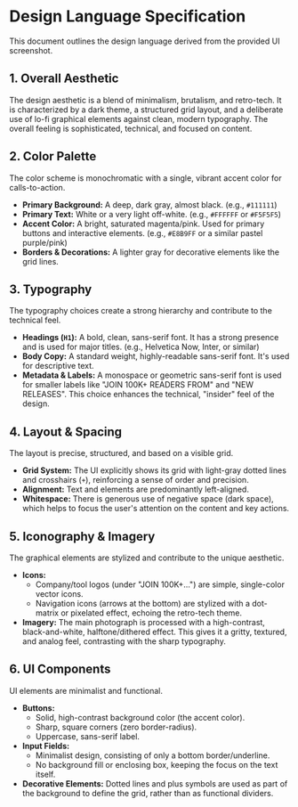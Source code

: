 # Design Language Specification

This document outlines the design language derived from the provided UI screenshot.

## 1. Overall Aesthetic

The design aesthetic is a blend of minimalism, brutalism, and retro-tech. It is characterized by a dark theme, a structured grid layout, and a deliberate use of lo-fi graphical elements against clean, modern typography. The overall feeling is sophisticated, technical, and focused on content.

## 2. Color Palette

The color scheme is monochromatic with a single, vibrant accent color for calls-to-action.

-   **Primary Background:** A deep, dark gray, almost black. (e.g., `#111111`)
-   **Primary Text:** White or a very light off-white. (e.g., `#FFFFFF` or `#F5F5F5`)
-   **Accent Color:** A bright, saturated magenta/pink. Used for primary buttons and interactive elements. (e.g., `#E8B9FF` or a similar pastel purple/pink)
-   **Borders & Decorations:** A lighter gray for decorative elements like the grid lines.

## 3. Typography

The typography choices create a strong hierarchy and contribute to the technical feel.

-   **Headings (`H1`):** A bold, clean, sans-serif font. It has a strong presence and is used for major titles. (e.g., Helvetica Now, Inter, or similar)
-   **Body Copy:** A standard weight, highly-readable sans-serif font. It's used for descriptive text.
-   **Metadata & Labels:** A monospace or geometric sans-serif font is used for smaller labels like "JOIN 100K+ READERS FROM" and "NEW RELEASES". This choice enhances the technical, "insider" feel of the design.

## 4. Layout & Spacing

The layout is precise, structured, and based on a visible grid.

-   **Grid System:** The UI explicitly shows its grid with light-gray dotted lines and crosshairs (`+`), reinforcing a sense of order and precision.
-   **Alignment:** Text and elements are predominantly left-aligned.
-   **Whitespace:** There is generous use of negative space (dark space), which helps to focus the user's attention on the content and key actions.

## 5. Iconography & Imagery

The graphical elements are stylized and contribute to the unique aesthetic.

-   **Icons:**
    -   Company/tool logos (under "JOIN 100K+...") are simple, single-color vector icons.
    -   Navigation icons (arrows at the bottom) are stylized with a dot-matrix or pixelated effect, echoing the retro-tech theme.
-   **Imagery:** The main photograph is processed with a high-contrast, black-and-white, halftone/dithered effect. This gives it a gritty, textured, and analog feel, contrasting with the sharp typography.

## 6. UI Components

UI elements are minimalist and functional.

-   **Buttons:**
    -   Solid, high-contrast background color (the accent color).
    -   Sharp, square corners (zero border-radius).
    -   Uppercase, sans-serif label.
-   **Input Fields:**
    -   Minimalist design, consisting of only a bottom border/underline.
    -   No background fill or enclosing box, keeping the focus on the text itself.
-   **Decorative Elements:** Dotted lines and plus symbols are used as part of the background to define the grid, rather than as functional dividers. 